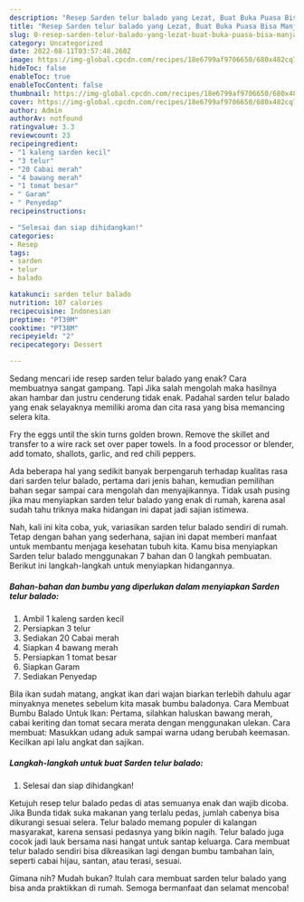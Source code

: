 ```yaml
---
description: "Resep Sarden telur balado yang Lezat, Buat Buka Puasa Bisa Manjain Lidah"
title: "Resep Sarden telur balado yang Lezat, Buat Buka Puasa Bisa Manjain Lidah"
slug: 0-resep-sarden-telur-balado-yang-lezat-buat-buka-puasa-bisa-manjain-lidah
category: Uncategorized
date: 2022-08-11T03:57:48.260Z
image: https://img-global.cpcdn.com/recipes/18e6799af9706650/680x482cq70/sarden-telur-balado-foto-resep-utama.jpg
hideToc: false
enableToc: true
enableTocContent: false
thumbnail: https://img-global.cpcdn.com/recipes/18e6799af9706650/680x482cq70/sarden-telur-balado-foto-resep-utama.jpg
cover: https://img-global.cpcdn.com/recipes/18e6799af9706650/680x482cq70/sarden-telur-balado-foto-resep-utama.jpg
author: Admin
authorAv: notfound
ratingvalue: 3.3
reviewcount: 23
recipeingredient:
- "1 kaleng sarden kecil"
- "3 telur"
- "20 Cabai merah"
- "4 bawang merah"
- "1 tomat besar"
- " Garam"
- " Penyedap"
recipeinstructions:

- "Selesai dan siap dihidangkan!"
categories:
- Resep
tags:
- sarden
- telur
- balado

katakunci: sarden telur balado 
nutrition: 107 calories
recipecuisine: Indonesian
preptime: "PT39M"
cooktime: "PT38M"
recipeyield: "2"
recipecategory: Dessert

---
```



Sedang mencari ide resep sarden telur balado yang enak? Cara membuatnya sangat gampang. Tapi Jika salah mengolah maka hasilnya akan hambar dan justru cenderung tidak enak. Padahal sarden telur balado yang enak selayaknya memiliki aroma dan cita rasa yang bisa memancing selera kita.


Fry the eggs until the skin turns golden brown. Remove the skillet and transfer to a wire rack set over paper towels. In a food processor or blender, add tomato, shallots, garlic, and red chili peppers.

Ada beberapa hal yang sedikit banyak berpengaruh terhadap kualitas rasa dari sarden telur balado, pertama dari jenis bahan, kemudian pemilihan bahan segar sampai cara mengolah dan menyajikannya. Tidak usah pusing jika mau menyiapkan sarden telur balado yang enak di rumah, karena asal sudah tahu triknya maka hidangan ini dapat jadi sajian istimewa.


Nah, kali ini kita coba, yuk, variasikan sarden telur balado sendiri di rumah. Tetap dengan bahan yang sederhana, sajian ini dapat memberi manfaat untuk membantu menjaga kesehatan tubuh kita. Kamu bisa menyiapkan Sarden telur balado menggunakan 7 bahan dan 0 langkah pembuatan. Berikut ini langkah-langkah untuk menyiapkan hidangannya.

<!--inarticleads1-->

##### Bahan-bahan dan bumbu yang diperlukan dalam menyiapkan Sarden telur balado:

1. Ambil 1 kaleng sarden kecil
1. Persiapkan 3 telur
1. Sediakan 20 Cabai merah
1. Siapkan 4 bawang merah
1. Persiapkan 1 tomat besar
1. Siapkan  Garam
1. Sediakan  Penyedap


Bila ikan sudah matang, angkat ikan dari wajan biarkan terlebih dahulu agar minyaknya menetes sebelum kita masak bumbu baladonya. Cara Membuat Bumbu Balado Untuk Ikan: Pertama, silahkan haluskan bawang merah, cabai keriting dan tomat secara merata dengan menggunakan ulekan. Cara membuat: Masukkan udang aduk sampai warna udang berubah keemasan. Kecilkan api lalu angkat dan sajikan. 

<!--inarticleads2-->

##### Langkah-langkah untuk buat Sarden telur balado:


1. Selesai dan siap dihidangkan!

Ketujuh resep telur balado pedas di atas semuanya enak dan wajib dicoba. Jika Bunda tidak suka makanan yang terlalu pedas, jumlah cabenya bisa dikurangi sesuai selera. Telur balado memang populer di kalangan masyarakat, karena sensasi pedasnya yang bikin nagih. Telur balado juga cocok jadi lauk bersama nasi hangat untuk santap keluarga. Cara membuat telur balado sendiri bisa dikreasikan lagi dengan bumbu tambahan lain, seperti cabai hijau, santan, atau terasi, sesuai. 

Gimana nih? Mudah bukan? Itulah cara membuat sarden telur balado yang bisa anda praktikkan di rumah. Semoga bermanfaat dan selamat mencoba!
